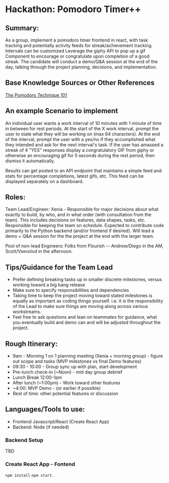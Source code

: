 # Hackathon: Pomodoro Timer++ 
## Summary: 
As a group, implement a pomodoro timer frontend in react, with task tracking and potentially activity feeds for streak/achievement tracking.  Intervals can be customized  Leverage the giphy API to pop up a gif Component to encourage or congratulate upon completion of a good streak.  The candidate will conduct a demo/Q&A session at the end of the day, talking through the project planning, decisions, and implementation.

## Base Knowledge Sources or Other References
[The Pomodoro Technique 101](https://lifehacker.com/productivity-101-a-primer-to-the-pomodoro-technique-1598992730)


## An example Scenario to implement
An individual user wants a work interval of 10 minutes  with 1 minute of time in between for rest periods.  At the start of the X work interval, prompt the user to state what they will be working on (max 64 characters).  At the end of the interval, prompt the user with a yes/no if they accomplished what they intended and ask for the next interval's task.  If the user has amassed a streak of 4 "YES" responses display a congratulatory GIF from giphy or otherwise an encouraging gif for 5 seconds during the rest period, then dismiss it automatically.  

Results can get posted to an API endpoint that maintains a simple feed and stats for percentage completions, latest gifs, etc.  This feed can be displayed separately on a dashboard.

## Roles:
Team Lead/Engineer: Xenia - Responsible for major decisions about what exactly to build, by who, and in what order (with consultation from the team).  This includes decisions on features, data shapes, tasks, etc.  Responsible for keeping the team on schedule.  Expected to contribute code primarily to the Python backend (and/or frontend if desired).  Will lead a demo + Q&A session for the the project at the end with the larger team. 

Pool of non-lead Engineers: Folks from Flourish -- Andrew/Diego in the AM, Scott/Vsevolod in the afternoon.

## Tips/Guidance for the Team Lead
- Prefer defining breaking tasks up in smaller discrete milestones, versus working toward a big bang release
- Make sure to specify responsibilities and dependencies
- Taking time to keep the project moving toward stated milestones is equally as important as coding things yourself.  i.e. it is the responsibility of the Lead to make sure things are moving along across various workstreams.
- Feel free to ask questions and lean on teammates for guidance, what you eventually build and demo can and will be adjusted throughout the project.

## Rough Itinerary:
- 9am - Morning 1 on 1 planning meeting (Xenia + morning group) - figure out scope and tasks (MVP milestones vs final Demo features)
- 09:30 - 10:00 - Group sync up with plan, start development
- Pre-lunch check-in (~Noon) - mid day group debrief
- Lunch Break  12:00-1pm
- After lunch (~1:00pm) - Work toward other features
- ~4:00: MVP Demo - (or earlier if possible)
- Rest of time: other potential features or discussion

## Languages/Tools to use:
- Frontend Javascript/React (Create React App)
- Backend: Node (if needed)

### Backend Setup ###
TBD

### Create React App - Fontend ###
`npm install`
`npm start`.
